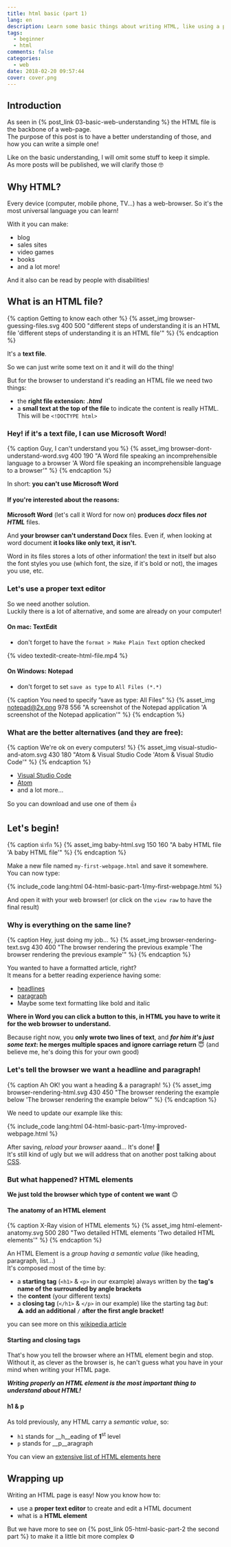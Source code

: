 ```yaml
---
title: html basic (part 1)
lang: en
description: Learn some basic things about writing HTML, like using a proper text editor and knowing what is a HTML element
tags:
  - beginner
  - html
comments: false
categories:
  - web
date: 2018-02-20 09:57:44
cover: cover.png
---
```


## Introduction

As seen in {% post_link 03-basic-web-understanding %} the HTML file is the backbone of a web-page.  
The purpose of this post is to have a better understanding of those, and how you can write a simple one!

<!-- more -->

Like on the basic understanding, I will omit some stuff to keep it simple.  
As more posts will be published, we will clarify those 🤓

## Why HTML?

Every device (computer, mobile phone, TV…) has a web-browser. So it's the most universal language you can learn!

With it you can make:

- blog
- sales sites
- video games
- books
- and a lot more!

And it also can be read by people with disabilities!

## What is an HTML file?

{% caption Getting to know each other %}
{% asset_img browser-guessing-files.svg 400 500 "different steps of understanding it is an HTML file 'different steps of understanding it is an HTML file'" %} 
{% endcaption %}

It's a __text file__.

So we can just write some text on it and it will do the thing!

But for the browser to understand it's reading an HTML file we need two things:

- the __right file extension:__ __*.html*__
- a __small text at the top of the file__ to indicate the content is really HTML.<br> This will be `<!DOCTYPE html>`  

### Hey! if it's a text file, I can use Microsoft Word!

{% caption Guy, I can't understand you %}
{% asset_img browser-dont-understand-word.svg 400 190 "A Word file speaking an incomprehensible language to a browser 'A Word file speaking an incomprehensible language to a browser'" %} 
{% endcaption %}

In short: __you can't use Microsoft Word__

#### If you're interested about the reasons:

__Microsoft Word__ (let's call it Word for now on) __produces *docx* files *not HTML*__ files.

And __your browser can't understand Docx__ files.
Even if, when looking at word document __it looks like only text, it isn't.__  

Word in its files stores a lots of other information! the text in itself but also the font styles you use (which font, the size, if it's bold or not), the images you use, etc.

### Let's use a proper text editor

So we need another solution.  
Luckily there is a lot of alternative, and some are already on your computer!

#### On mac: TextEdit

- don't forget to have the `format > Make Plain Text` option checked

{% video textedit-create-html-file.mp4 %}

#### On Windows: Notepad

- don't forget to set `save as type` to `All Files (*.*)`

{% caption You need to specify ”save as type: All Files” %}
{% asset_img notepad@2x.png 978 556 "A screenshot of the Notepad application 'A screenshot of the Notepad application'" %} 
{% endcaption %}

### What are the better alternatives (and they are free):

{% caption We're ok on every computers! %}
{% asset_img visual-studio-and-atom.svg 430 180 "Atom & Visual Studio Code 'Atom & Visual Studio Code'" %} 
{% endcaption %}

- [Visual Studio Code](https://code.visualstudio.com/)
- [Atom](https://atom.io/)
- and a lot more…

So you can download and use one of them 👍

## Let's begin!

{% caption น่ารัก %}
{% asset_img baby-html.svg 150 160 "A baby HTML file 'A baby HTML file'" %} 
{% endcaption %}

Make a new file named `my-first-webpage.html` and save it somewhere.  
You can now type:

{% include_code lang:html 04-html-basic-part-1/my-first-webpage.html %}

And open it with your web browser! (or click on the `view raw` to have the final result)

### Why is everything on the same line?

{% caption Hey, just doing my job… %}
{% asset_img browser-rendering-text.svg 430 400 "The browser rendering the previous example 'The browser rendering the previous example'" %} 
{% endcaption %}

You wanted to have a formatted article, right?  
It means for a better reading experience having some:

- [headlines](https://en.wikipedia.org/wiki/Headline) 
- [paragraph](https://en.wikipedia.org/wiki/Paragraph)
- Maybe some text formatting like bold and italic

__Where in Word you can click a button to this, in HTML you have to write it for the web browser to understand.__  

Because right now, you __only wrote two lines of text__, and __*for him it's just some text*: he merges multiple spaces and ignore carriage return__ 😇 (and believe me, he's doing this for your own good)

### Let's tell the browser we want a headline and paragraph!

{% caption Ah OK! you want a heading & a paragraph! %}
{% asset_img browser-rendering-html.svg 430 450 "The browser rendering the example below 'The browser rendering the example below'" %} 
{% endcaption %}

We need to update our example like this:

{% include_code lang:html 04-html-basic-part-1/my-improved-webpage.html %}

After saving, *reload your browser* aaand… It's done! 🥇  
It's still kind of ugly but we will address that on another post talking about [CSS](https://en.wikipedia.org/wiki/Cascading_Style_Sheets).

### But what happened? HTML elements

__We just told the browser which type of content we want__ 😊

#### The anatomy of an HTML element

{% caption X-Ray vision of HTML elements  %}
{% asset_img html-element-anatomy.svg 500 280 "Two detailed HTML elements 'Two detailed HTML elements'" %} 
{% endcaption %}

An HTML Element is a *group having a semantic value* (like heading, paragraph, list…)  
It's composed most of the time by:

- a __starting tag__ (`<h1>` & `<p>` in our example) always written by the __tag's name of the  surrounded by angle brackets__
- the __content__ (your different texts)
- a __closing tag__ (`</h1>` & `</p>` in our example) like the starting tag *but*:   
  ⚠️ __add an additional__ `/` __after the first angle bracket!__

you can see more on this [wikipedia article](https://en.wikipedia.org/wiki/HTML_element#Syntax)

#### Starting and closing tags

That's how you tell the browser where an HTML element begin and stop.  
Without it, as clever as the browser is, he can't guess what you have in your mind when writing your HTML page.

__*Writing properly an HTML element is the most important thing to understand about HTML!*__

#### h1 & p

As told previously, any HTML carry a *semantic value*, so: 

- `h1` stands for __h__eading of __1__<sup>st</sup> level 
- `p` stands for __p__aragraph

You can view an [extensive list of HTML elements here](https://developer.mozilla.org/en-US/docs/Web/HTML/Element)

## Wrapping up

Writing an HTML page is easy! 
Now you know how to:

- use a __proper text editor__ to create and edit a HTML document
- what is a __HTML element__

But we have more to see on {% post_link 05-html-basic-part-2 the second part %}  to make it a little bit more complex ⚙️
